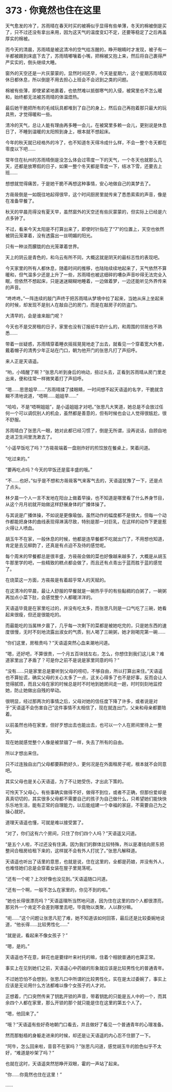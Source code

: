 # 373 · 你竟然也住在这里

天气愈发的冷了，苏雨晴在春天时买的被褥似乎显得有些单薄，冬天的棉被倒是买了，只不过还没有拿出来用，因为这天气的温度变幻不定，还要等稳定了之后再盖厚实的棉被。

而今天的清晨，苏雨晴是被这清冷的空气给冻醒的，睁开眼睛时才发现，被子有一半都被踢到床底下去了，苏雨晴嘟嚷着小嘴，把棉被又抱上来，然后将自己裹得严严实实的，倒头继续大睡。

窗外的天空还是一片灰蒙蒙的，显然时间还早，今天是星期六，这个星期苏雨晴双休日都休息，所以倒是不用去担心上班会不会迟到之类的问题。

棉被有些薄，即使紧紧地裹着，也依然难以抵御寒气的入侵，被窝里也不怎么暖和，始终都无法被苏雨晴的体温焐热。

最后她干脆把所有的毛绒玩具都堆到了自己的身上，然后自己再抱着那只最大的玩具熊，才觉得暖和一些。

清冷的天气，总让人能有理由再多睡一会儿，在被窝里多赖一会儿，更别说是休息日了，不睡到温暖的太阳照到身上，根本就不想起床。

今年的秋天就已经格外的冷了，也不知道冬天得冷成什么样，不会一整个冬天都在零度以下吧……

常年住在杭州的苏雨晴倒是没怎么体会过零度一下的天气，一个冬天也就那么几天，还都是放寒假的日子，如果一整个冬天都是零度一下，结冰下雪，还要去上班……

想想就觉得痛苦，于是她干脆不再想这种事情，安心地做自己的美梦去了。

方莜莜倒是一如既往地起得很早，这个时间厨房里就传来了悉悉索索的声音，像是在准备早餐了。

秋天的早晨亮得没有夏天早，虽然窗外的天空还有些灰蒙蒙的，但实际上已经是六点多钟了。

不过，看来今天太阳是不打算出来了，即使时针指在了“7”的位置上，天空也依然被阴云笼罩着，没有透露出一丝明媚的阳光。

只有一种淡而朦胧的白光笼罩着世界。

天上的阴云是青色的，和乌云有所不同，大概这就是阴天的最标志性的表现吧。

今天家里的所有人都休息，随着时间的推移，也陆陆续续地起来了，天气依然不算暖和，但气温多少还是上升了一些，苏雨晴也被这细碎的嘈杂声音吵得无法完全入眠，但依然不想起床，只是迷迷糊糊地睡着，一边做着梦，一边还能听见外界传来的声音。

“咚咚咚。”一阵连续的敲门声终于把苏雨晴从梦境中拉了起来，当她从床上坐起来的时候，却发现不是别人在敲自己的房门，而是在敲房子的防盗门。

大清早的，会是谁来敲门呢？

今天也不是交房租的日子，家里也没有订报纸牛奶什么的，和周围的邻居也不熟悉……

带着一丝疑惑，苏雨晴穿着睡衣摇摇晃晃地走了出去，就看见一个穿着宽大外套，戴着帽子的清秀少年正站在门口，朝为他开门的张思凡打了声招呼。

来人正是天语遥。

“哟，小晴醒了啊？”张思凡听到身后的响动，扭过头去，正看到苏雨晴从房门里走出来，便和往常一样微笑着打了声招呼。

“嗯……思思姐早……”苏雨晴揉了揉眼睛，一时间想不起天语遥的名字，干脆就含糊不清地说道，“唔啊……姐姐早……”

“哈哈，不是“唔啊姐姐”，是小遥姐姐才对吧。”张思凡大笑道，她总是不会放过任何一个可以调侃别人的机会，虽然都是善意的，但有时候也会让人觉得很尴尬，很不舒服。

苏雨晴白了张思凡一眼，她对此都已经习惯了，倒是无所谓，没再说话，自顾自地走进卫生间里洗漱去了。

“小遥早饭吃了吗？”方莜莜端着一盘刚炸好的煎饺放在餐桌上，笑着问道。

“吃过来的。”

“要再吃点吗？今天的早饭还是蛮丰盛的哦。”

“不……也好。”似乎是不想和方莜莜客气来客气去的，天语遥犹豫了一下，还是点了点头。

林夕晨一个人一言不发地在阳台上做着早操，也不知道是哪里看了什么养身节目，从这个月月初就开始做这样舒展身体的广播体操了。

与其说是广播体操，不如说是更像瑜伽，虽然动作的幅度都不是很大，但每一个动作都能把身体的曲线表现得淋漓尽致，特别是那一对巨乳，在这样的动作下更是惹火得让人喷血。

胡玉牛不在家，一般休息的时候，他都是连早餐都不吃就出门了，不用想也知道，肯定是去见柳韵了，还真是有点迫不及待的感觉呢。

每个周末的早餐都总是很丰盛，方莜莜会做的菜也好像越来越多了，大概是从胡玉牛那里学的吧，一些精致的糕点都会做了，而且还有点青出于蓝而胜于蓝的感觉了。

在烧菜这一方面，方莜莜是有着超乎常人的天赋的。

在这清冷的早晨，最让人舒服的早餐就是一碗热乎乎的有些黏稠的白粥了，一碗粥再加点小菜下肚，会感觉整个人都暖洋洋的。

天语遥毕竟是在家里吃过的，并没有吃太多，而张思凡则是一口气吃了三碗，她看起来很瘦，但还是很能吃的。

而最能吃的当属林夕晨了，几乎每一次剩下的菜都是被她吃完的，只是她东西的速度很慢，无时不刻地流露出淑女的气质，别人喝了三碗粥，她才刚喝完第一碗……

“你们这里，房租贵吗？”天语遥突然心血来潮地问道。

“嗯，还好吧，不算很贵，一个月五百块钱左右，怎么，你想住到我们这儿来？难道家里出了矛盾了？可是你之前不是说是家里同意的吗？”

“没有……只是家里总是要听到父母的唠叨，不够自由，所以打算出来住。”天语遥也不算扯谎，确实父母的关心太多了一点，这关心得多了也不是好事，反而会让人觉得腻烦，而且父母在家的时候总是时不时地到她房间走一趟，时时刻刻地监控她，防止她做出自残的举动。

很明显，经过那两次的事情之后，父母对她的信任度下降了许多，或者说是对于“天语遥不会伤害自己”这件事情不太相信了，现在就连出门，父亲和母亲都要陪着。

以前虽然也待在家里，但好歹想出去也能出去，也可以一个人在房间里待上一整天。

现在她就感觉整个人像是被禁锢了一样，失去了所有的自由。

所以才想出来住。

只不过连独自出门父母都要斟酌好久，更何况是在外面租房子呢，根本就不会同意吧。

其实父母也是关心天语遥，为了不让她受伤，才出此下策的。

可怜天下父母心，有些事确实做得不好，做得不到位，或者不正确，但那份爱却是真真切切的，其实很多父母都不需要自己的孩子为自己做什么，只希望她们能快快乐乐地生活，能有正常的自理能力，以后能组建一个幸福的家庭，不需要自己为之操心就好。

道理天语遥也懂，可就是难以接受罢了。

“对了，你们这有六个房间，只住了你们四个人吗？”天语遥又问道。

“是五个人啦，不过还没有住满，因为我们的群体比较特殊，所以是凑钱向房东把整间合租房给租下来的，这样就不会有外人打扰了。”张思凡解释道。

天语遥也听出了话里的意思，也就是说，住在这里的，全都是药娘，并没有外人，也难怪她们总是会穿着女装在屋子里晃荡呢。

“还有一个呢？上次好像也没见到。”天语遥随口问道。

“还有一个啊，一般不怎么在家里的，你见不到的啦。”

“她也长得很漂亮吗？”天语遥理所当然地问道，因为住在这里的四个人都很漂亮，那另外一个肯定不会差到哪里去吧，毕竟物以类聚，人以群分嘛。

“呃……”这个问题让张思凡犯了难，她不知道该如何回答，最后还是比较委婉地说道，“他长得……比较男性化……”

“就是说，看起来不像女孩子？”

“嗯，是的。”

天语遥也不在意，鲜花也是要绿叶来衬托的嘛，住着个相貌普通的也算正常。

事实上在见到她们之前，天语遥心中药娘的形象就应该是比较男性化的普通青年。

不过她恐怕不会想到，张思凡口中所谓的比较男性化，实在是太过委婉了，事实上应该是无论用什么方法都难以像个女孩子的人才对。

正想着，门口突然传来了钥匙开锁的声音，带着钥匙的只能是五人中的一个，而其余四个人都在家里，那么开锁的那个就只能是住在这里的第五个人了。

“嗯，他回来了。”

“哦？”天语遥有些好奇地朝门口看去，并且做好了看见一个普通青年的心理准备。

然而那魁梧的身躯走进来的时候，却还是让天语遥的内心忍不住颤了一下。

“阿牛，怎么回来啦，音音不在家吗？”张思凡问道，感觉胡玉牛的脸色似乎不太好，“难道是吵架了吗？”

也就在这时，天语遥突然怒睁开双眼，霍的一声站了起来。

“你……你竟然也住在这里！”

……

